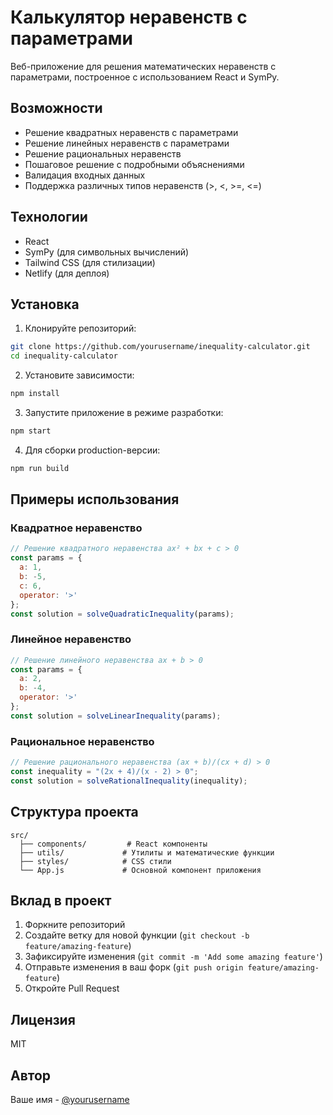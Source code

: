 # Калькулятор неравенств с параметрами

Веб-приложение для решения математических неравенств с параметрами, построенное с использованием React и SymPy.

## Возможности

- Решение квадратных неравенств с параметрами
- Решение линейных неравенств с параметрами
- Решение рациональных неравенств
- Пошаговое решение с подробными объяснениями
- Валидация входных данных
- Поддержка различных типов неравенств (>, <, >=, <=)

## Технологии

- React
- SymPy (для символьных вычислений)
- Tailwind CSS (для стилизации)
- Netlify (для деплоя)

## Установка

1. Клонируйте репозиторий:
```bash
git clone https://github.com/yourusername/inequality-calculator.git
cd inequality-calculator
```

2. Установите зависимости:
```bash
npm install
```

3. Запустите приложение в режиме разработки:
```bash
npm start
```

4. Для сборки production-версии:
```bash
npm run build
```

## Примеры использования

### Квадратное неравенство

```javascript
// Решение квадратного неравенства ax² + bx + c > 0
const params = {
  a: 1,
  b: -5,
  c: 6,
  operator: '>'
};
const solution = solveQuadraticInequality(params);
```

### Линейное неравенство

```javascript
// Решение линейного неравенства ax + b > 0
const params = {
  a: 2,
  b: -4,
  operator: '>'
};
const solution = solveLinearInequality(params);
```

### Рациональное неравенство

```javascript
// Решение рационального неравенства (ax + b)/(cx + d) > 0
const inequality = "(2x + 4)/(x - 2) > 0";
const solution = solveRationalInequality(inequality);
```

## Структура проекта

```
src/
  ├── components/         # React компоненты
  ├── utils/             # Утилиты и математические функции
  ├── styles/            # CSS стили
  └── App.js             # Основной компонент приложения
```

## Вклад в проект

1. Форкните репозиторий
2. Создайте ветку для новой функции (`git checkout -b feature/amazing-feature`)
3. Зафиксируйте изменения (`git commit -m 'Add some amazing feature'`)
4. Отправьте изменения в ваш форк (`git push origin feature/amazing-feature`)
5. Откройте Pull Request

## Лицензия

MIT

## Автор

Ваше имя - [@yourusername](https://github.com/yourusername) 